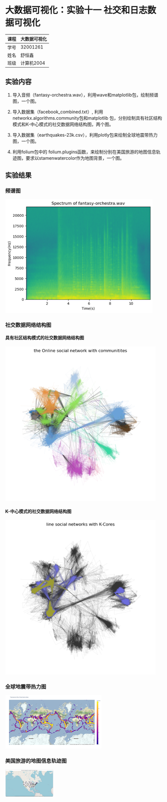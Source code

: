 # 大数据可视化：实验十一 社交和日志数据可视化

| 课程 | 大数据可视化 |
| ---- | ------------ |
| 学号 | 32001261     |
| 姓名 | 舒恒鑫       |
| 班级 | 计算机2004   |

## 实验内容

1. 导入音频（fantasy-orchestra.wav），利用wave和matplotlib包，绘制频谱图，一个图。

2. 导入数据集（facebook_combined.txt）, 利用networkx.algorithms.community包和matplotlib 包，分别绘制具有社区结构模式和K-中心模式的社交数据网络结构图，两个图。

3. 导入数据集（earthquakes-23k.csv），利用plotly包来绘制全球地震带热力图，一个图。
4.  利用folium包中的 folium.plugins函数，来绘制分别在美国旅游的地图信息轨迹图，要求以stamenwatercolor作为地图背景，一个图。

## 实验结果

### 频谱图

<img src="./images.assets/image-20221221155524840.png" alt="image-20221221155524840" style="zoom:80%;" />

### 社交数据网络结构图

#### 具有社区结构模式的社交数据网络结构图

<img src="./images.assets/image-20221221160734035.png" alt="image-20221221160734035" style="zoom:80%;" />

#### K-中心模式的社交数据网络结构图

<img src="./images.assets/image-20221221160748871.png" alt="image-20221221160748871" style="zoom:80%;" />

### 全球地震带热力图

<img src="./images.assets/newplot.png" alt="newplot" style="zoom:30%;" />

### 美国旅游的地图信息轨迹图

<img src="./images.assets/image-20221221162016657.png" alt="image-20221221162016657" style="zoom:15%;" />